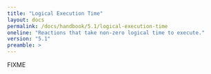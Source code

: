 ```yaml
---
title: "Logical Execution Time"
layout: docs
permalink: /docs/handbook/5.1/logical-execution-time
oneline: "Reactions that take non-zero logical time to execute."
version: "5.1"
preamble: >
---
```


FIXME

